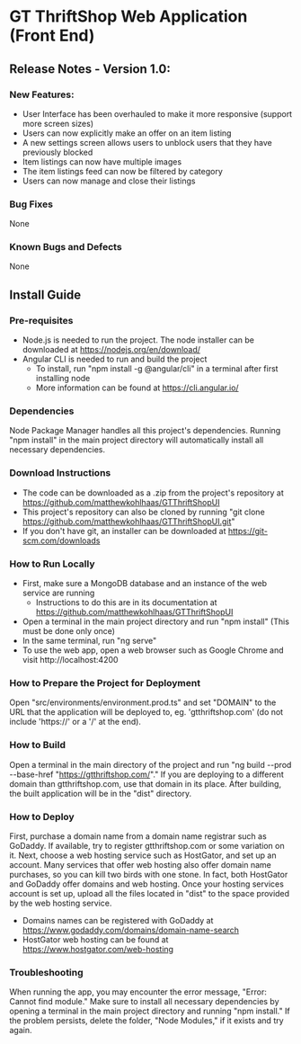 # GT ThriftShop Web Application (Front End)

## Release Notes - Version 1.0:

### New Features:

* User Interface has been overhauled to make it more responsive (support more screen sizes)
* Users can now explicitly make an offer on an item listing
* A new settings screen allows users to unblock users that they have previously blocked
* Item listings can now have multiple images
* The item listings feed can now be filtered by category
* Users can now manage and close their listings

### Bug Fixes

None

### Known Bugs and Defects

None

## Install Guide

### Pre-requisites

* Node.js is needed to run the project. The node installer can be downloaded at https://nodejs.org/en/download/
* Angular CLI is needed to run and build the project
  * To install, run "npm install -g @angular/cli" in a terminal after first installing node
  * More information can be found at https://cli.angular.io/
  
### Dependencies

Node Package Manager handles all this project's dependencies. Running "npm install" in the main project directory will automatically install all necessary dependencies.

### Download Instructions

* The code can be downloaded as a .zip from the project's repository at https://github.com/matthewkohlhaas/GTThriftShopUI
* This project's repository can also be cloned by running "git clone https://github.com/matthewkohlhaas/GTThriftShopUI.git"
* If you don't have git, an installer can be downloaded at https://git-scm.com/downloads

### How to Run Locally

* First, make sure a MongoDB database and an instance of the web service are running
  * Instructions to do this are in its documentation at https://github.com/matthewkohlhaas/GTThriftShopUI
* Open a terminal in the main project directory and run "npm install" (This must be done only once)
* In the same terminal, run "ng serve"
* To use the web app, open a web browser such as Google Chrome and visit http://localhost:4200

### How to Prepare the Project for Deployment

Open "src/environments/environment.prod.ts" and set "DOMAIN" to the URL that the application will be deployed to, eg. 'gtthriftshop.com' (do not include 'https://' or a '/' at the end).

### How to Build

Open a terminal in the main directory of the project and run "ng build --prod --base-href "https://gtthriftshop.com/"." If you are deploying to a different domain than gtthriftshop.com, use that domain in its place. After building, the built application will be in the "dist" directory.

### How to Deploy

First, purchase a domain name from a domain name registrar such as GoDaddy. If available, try to register gtthriftshop.com or some variation on it. Next, choose a web hosting service such as HostGator, and set up an account. Many services that offer web hosting also offer domain name purchases, so you can kill two birds with one stone. In fact, both HostGator and GoDaddy offer domains and web hosting. Once your hosting services account is set up, upload all the files located in "dist" to the space provided by the web hosting service.

* Domains names can be registered with GoDaddy at https://www.godaddy.com/domains/domain-name-search
* HostGator web hosting can be found at https://www.hostgator.com/web-hosting

### Troubleshooting

When running the app, you may encounter the error message, "Error: Cannot find module." Make sure to install all necessary dependencies by opening a terminal in the main project directory and running "npm install." If the problem persists, delete the folder, "Node Modules," if it exists and try again.
